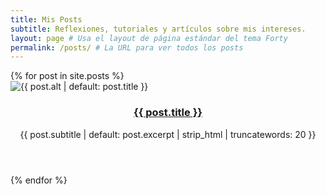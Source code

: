 ```yaml
---
title: Mis Posts
subtitle: Reflexiones, tutoriales y artículos sobre mis intereses.
layout: page # Usa el layout de página estándar del tema Forty
permalink: /posts/ # La URL para ver todos los posts
---
```


<div id="main">
    <section id="one" class="tiles">
        {% for post in site.posts %}
            <article>
                <span class="image">
                    <img src="{{ site.baseurl }}/{{ post.image | default: 'assets/images/pic06.jpg' }}" alt="{{ post.alt | default: post.title }}" />
                </span>
                <header class="major">
                    <h3><a href="{{ post.url | relative_url }}" class="link">{{ post.title }}</a></h3>
                    <p>{{ post.subtitle | default: post.excerpt | strip_html | truncatewords: 20 }}</p>
                </header>
                <a href="{{ post.url | relative_url }}" class="link primary"></a>
            </article>
        {% endfor %}
    </section>
</div>
